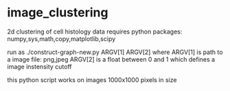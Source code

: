 # image_clustering
2d clustering of cell histology data
requires python packages: numpy,sys,math,copy,matplotlib,scipy

run as ./construct-graph-new.py ARGV[1] ARGV[2]
where 
ARGV[1] is path to a image file: png,jpeg
ARGV[2]	is a float between 0 and 1 which defines a image instensity cutoff

this python script works on images 1000x1000 pixels in size
